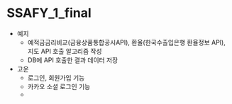 # SSAFY_1_final

- 예지
  - 예적금금리비교(금융상품통합공시API), 환율(한국수출입은행 환율정보 API), 지도 API 호출 알고리즘 작성
  - DB에 API 호출한 결과 데이터 저장 
- 고운
  - 로그인, 회원가입 기능
  - 카카오 소셜 로그인 기능
  - 
